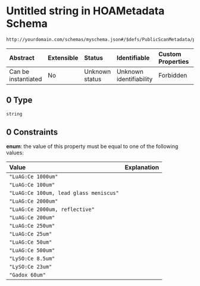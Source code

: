 # Untitled string in HOAMetadata Schema

```txt
http://yourdomain.com/schemas/myschema.json#/$defs/PublicScanMetadata/properties/scintillator/anyOf/0
```

| Abstract            | Extensible | Status         | Identifiable            | Custom Properties | Additional Properties | Access Restrictions | Defined In                                                                   |
| :------------------ | :--------- | :------------- | :---------------------- | :---------------- | :-------------------- | :------------------ | :--------------------------------------------------------------------------- |
| Can be instantiated | No         | Unknown status | Unknown identifiability | Forbidden         | Allowed               | none                | [metadata-schema.json\*](../out/metadata-schema.json "open original schema") |

## 0 Type

`string`

## 0 Constraints

**enum**: the value of this property must be equal to one of the following values:

| Value                                  | Explanation |
| :------------------------------------- | :---------- |
| `"LuAG:Ce 1000um"`                     |             |
| `"LuAG:Ce 100um"`                      |             |
| `"LuAG:Ce 100um, lead glass meniscus"` |             |
| `"LuAG:Ce 2000um"`                     |             |
| `"LuAG:Ce 2000um, reflective"`         |             |
| `"LuAG:Ce 200um"`                      |             |
| `"LuAG:Ce 250um"`                      |             |
| `"LuAG:Ce 25um"`                       |             |
| `"LuAG:Ce 50um"`                       |             |
| `"LuAG:Ce 500um"`                      |             |
| `"LySO:Ce 8.5um"`                      |             |
| `"LySO:Ce 23um"`                       |             |
| `"Gadox 60um"`                         |             |

